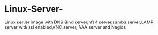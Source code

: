 # Linux-Server-
Linux server image with DNS Bind server,nfs4 server,samba server,LAMP server with ssl enabled,VNC server, AAA server and Nagios
